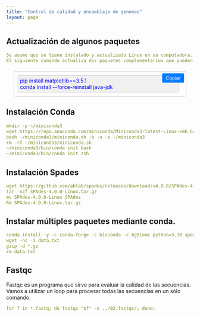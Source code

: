```yaml
---
title: "Control de calidad y ensamblaje de genomas"
layout: page
---
```

## Actualización de algunos paquetes
```yaml
Se asume que se tiene instalado y actualizado Linux en su computadora. <br>
El siguiente comando actualiza dos paquetes complementarios que pueden dar problemas en comandos posteriores.
```
<html lang="en">
<head>
<meta charset="UTF-8">
<meta name="viewport" content="width=device-width, initial-scale=1.0">
<style>
  .container {
    position: relative;
    margin: 20px;
    padding: 10px;
    border: 1px solid #ccc;
    border-radius: 5px;
    display: flex;
    justify-content: space-between;
    align-items: center;
  }
  .copy-button {
    position: absolute;
    top: 5px;
    right: 5px;
    padding: 5px 10px;
    background-color: #007bff;
    color: white;
    border: none;
    border-radius: 3px;
    cursor: pointer;
  }
  .fixed-text {
    flex: 1;
    padding: 5px;
    margin-right: 10px;
    background-color: #f0f0f0;
    border: 1px solid #ccc;
    border-radius: 3px;
    user-select: all; /* Permite seleccionar el texto */
    color: blue; /* Color del texto azul */
  }
</style>
</head>
<body>

<div class="container">
  <div class="fixed-text" id="myText">pip install matplotlib==3.5.1 <br>conda install --force-reinstall java-jdk</div>
  <button class="copy-button" onclick="copyText()">Copiar</button>
</div>

<script>
function copyText() {
  var copyText = document.getElementById("myText");
  var textArea = document.createElement("textarea");
  textArea.value = copyText.textContent;
  document.body.appendChild(textArea);
  textArea.select();
  document.execCommand("copy");
  document.body.removeChild(textArea);
  alert("Texto copiado: " + copyText.textContent);
}
</script>

</body>
</html>

## Instalación Conda

```yaml
mkdir -p ~/miniconda3
wget https://repo.anaconda.com/miniconda/Miniconda3-latest-Linux-x86_64.sh -O ~/miniconda3/miniconda.sh
bash ~/miniconda3/miniconda.sh -b -u -p ~/miniconda3
rm -rf ~/miniconda3/miniconda.sh
~/miniconda3/bin/conda init bash
~/miniconda3/bin/conda init zsh
```

## Instalación Spades

```yaml
wget https://github.com/ablab/spades/releases/download/v4.0.0/SPAdes-4.0.0-Linux.tar.gz
tar -xzf SPAdes-4.0.0-Linux.tar.gz
mv SPAdes-4.0.0-Linux SPAdes
Rm SPAdes-4.0.0-Linux.tar.gz
```

## Instalar múltiples paquetes mediante conda.

```yaml
conda install -y -c conda-forge -c bioconda -c AgBiome python=3.10 spades prokka fastqc bbtools trimmomatic quast
wget -nc -i data.txt
gzip -d *.gz
rm data.txt
```
## Fastqc 
Fastqc es un programa que sirve para evaluar la calidad de las secuencias. Vamos a utilizar un loop para procesar todas las secuencias en un sólo comando.

```yaml
for f in *.fastq; do fastqc "$f" -o ../02.fastqc/; done;
```

[jekyll-docs]: http://jekyllrb.com/docs/home
[jekyll-gh]:   https://github.com/jekyll/jekyll
[jekyll-talk]: https://talk.jekyllrb.com/
